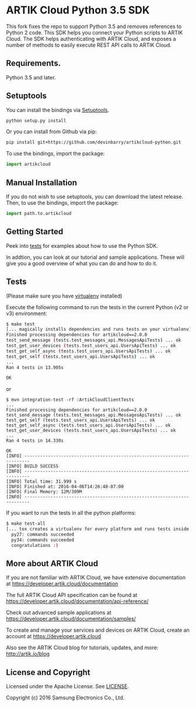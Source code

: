 ARTIK Cloud Python 3.5 SDK
================

This fork fixes the repo to support Python 3.5 and removes references to Python 2 code.
This SDK helps you connect your Python scripts to ARTIK Cloud. The SDK helps authenticating with ARTIK Cloud, and exposes a number of methods to easily execute REST API calls to ARTIK Cloud.

## Requirements.
Python 3.5 and later.

## Setuptools
You can install the bindings via [Setuptools](http://pypi.python.org/pypi/setuptools).

```sh
python setup.py install
```

Or you can install from Github via pip:

```sh
pip install git+https://github.com/devinbarry/artikcloud-python.git
```

To use the bindings, import the package:

```python
import artikcloud
```

## Manual Installation
If you do not wish to use setuptools, you can download the latest release.
Then, to use the bindings, import the package:

```python
import path.to.artikcloud
```

## Getting Started

Peek into [tests](https://github.com/devinbarry/artikcloud-python/tree/master/tests) for examples about how to use the Python SDK.

In addtion, you can look at our tutorial and sample applications. These will give you a good overview of what you can do and how to do it.

## Tests

(Please make sure you have [virtualenv](http://docs.python-guide.org/en/latest/dev/virtualenvs/) installed)

 Execute the following command to run the tests in the current Python (v2 or v3) environment:

```sh
$ make test
[... magically installs dependencies and runs tests on your virtualenv]
Finished processing dependencies for artikcloud==2.0.0
test_send_message (tests.test_messages_api.MessagesApiTests) ... ok
test_get_user_devices (tests.test_users_api.UsersApiTests) ... ok
test_get_self_async (tests.test_users_api.UsersApiTests) ... ok
test_get_self (tests.test_users_api.UsersApiTests) ... ok
...
Ran 4 tests in 13.905s

OK
```
or

```
$ mvn integration-test -rf :ArtikCloudClientTests
...
Finished processing dependencies for artikcloud==2.0.0
test_send_message (tests.test_messages_api.MessagesApiTests) ... ok
test_get_self (tests.test_users_api.UsersApiTests) ... ok
test_get_self_async (tests.test_users_api.UsersApiTests) ... ok
test_get_user_devices (tests.test_users_api.UsersApiTests) ... ok
...
Ran 4 tests in 14.330s

OK
[INFO] ------------------------------------------------------------------------
[INFO] BUILD SUCCESS
[INFO] ------------------------------------------------------------------------
[INFO] Total time: 31.999 s
[INFO] Finished at: 2016-04-06T14:26:48-07:00
[INFO] Final Memory: 12M/309M
[INFO] ------------------------------------------------------------------------
```
If you want to run the tests in all the python platforms:

```sh
$ make test-all
[... tox creates a virtualenv for every platform and runs tests inside of each]
  py27: commands succeeded
  py34: commands succeeded
  congratulations :)
```

More about ARTIK Cloud
-------------------------

If you are not familiar with ARTIK Cloud, we have extensive documentation at https://developer.artik.cloud/documentation

The full ARTIK Cloud API specification can be found at https://developer.artik.cloud/documentation/api-reference/

Check out advanced sample applications at https://developer.artik.cloud/documentation/samples/

To create and manage your services and devices on ARTIK Cloud, create an account at https://developer.artik.cloud

Also see the ARTIK Cloud blog for tutorials, updates, and more: http://artik.io/blog

License and Copyright
---------------------

Licensed under the Apache License. See [LICENSE](https://github.com/devinbarry/artikcloud-python/blob/master/LICENSE).

Copyright (c) 2016 Samsung Electronics Co., Ltd.

